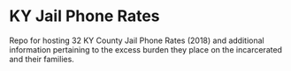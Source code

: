 # KY Jail Phone Rates
Repo for hosting 32 KY County Jail Phone Rates (2018) and additional information pertaining to the excess burden they place on the incarcerated and their families.